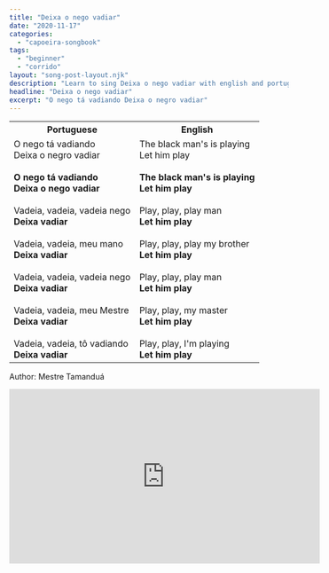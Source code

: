 ```yaml
---
title: "Deixa o nego vadiar"
date: "2020-11-17"
categories:
  - "capoeira-songbook"
tags:
  - "beginner"
  - "corrido"
layout: "song-post-layout.njk"
description: "Learn to sing Deixa o nego vadiar with english and portuguese translations along with a video to help you learn."
headline: "Deixa o nego vadiar"
excerpt: "O nego tá vadiando Deixa o negro vadiar"
---
```


<table class="capoeira-table">
    <tr class="header-row">
        <th>Portuguese</th>
        <th>English</th>
    </tr>
    <tr>
        <td>
            O nego tá vadiando<br>
            Deixa o negro vadiar<br><br>
            <strong>O nego tá vadiando</strong><br>
            <strong>Deixa o nego vadiar</strong><br><br>
            Vadeia, vadeia, vadeia nego<br>
            <strong>Deixa vadiar</strong><br><br>
            Vadeia, vadeia, meu mano<br>
            <strong>Deixa vadiar</strong><br><br>
            Vadeia, vadeia, vadeia nego<br>
            <strong>Deixa vadiar</strong><br><br>
            Vadeia, vadeia, meu Mestre<br>
            <strong>Deixa vadiar</strong><br><br>
            Vadeia, vadeia, tô vadiando<br>
            <strong>Deixa vadiar</strong>
        </td>
        <td>
            The black man's is playing<br>
            Let him play<br><br>
            <strong>The black man's is playing</strong><br>
            <strong>Let him play</strong><br><br>
            Play, play, play man<br>
            <strong>Let him play</strong><br><br>
            Play, play, play my brother<br>
            <strong>Let him play</strong><br><br>
            Play, play, play man<br>
            <strong>Let him play</strong><br><br>
            Play, play, my master<br>
            <strong>Let him play</strong><br><br>
            Play, play, I'm playing<br>
            <strong>Let him play</strong>
        </td>
    </tr>
</table>

<figcaption>

Author: Mestre Tamanduá

</figcaption>

<iframe width="560" height="315" src="https://www.youtube.com/embed/gb0WgAReYTg" title="YouTube video player" frameborder="0" allow="accelerometer; autoplay; clipboard-write; encrypted-media; gyroscope; picture-in-picture" allowfullscreen></iframe>